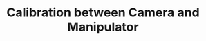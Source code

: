 ---
layout: post
title: Calibration between Camera and Manipulator
tags: 
    - SLM
    - calibration
---